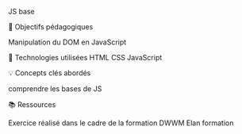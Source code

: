 JS base

🎯 Objectifs pédagogiques

Manipulation du DOM en JavaScript

🔧 Technologies utilisées
HTML
CSS
JavaScript

💡 Concepts clés abordés

comprendre les bases de JS


📚 Ressources

Exercice réalisé dans le cadre de la formation DWWM Elan formation
